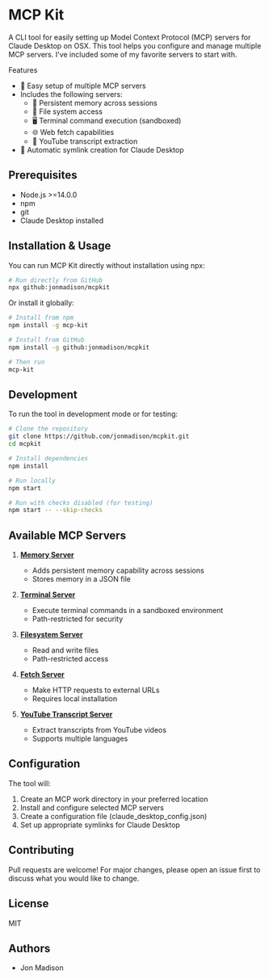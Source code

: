 # MCP Kit

A CLI tool for easily setting up Model Context Protocol (MCP) servers for Claude Desktop on OSX. This tool helps you configure and manage multiple MCP servers. I've included some of my favorite servers to start with.

Features

- 🚀 Easy setup of multiple MCP servers
- Includes the following servers:
  - 💾 Persistent memory across sessions
  - 📂 File system access
  - 🖥️ Terminal command execution (sandboxed)
  - 🌐 Web fetch capabilities
  - 📝 YouTube transcript extraction
- 🔗 Automatic symlink creation for Claude Desktop

## Prerequisites

- Node.js >=14.0.0
- npm
- git
- Claude Desktop installed

## Installation & Usage

You can run MCP Kit directly without installation using npx:

```bash
# Run directly from GitHub
npx github:jonmadison/mcpkit
```

Or install it globally:

```bash
# Install from npm
npm install -g mcp-kit

# Install from GitHub
npm install -g github:jonmadison/mcpkit

# Then run
mcp-kit
```

## Development

To run the tool in development mode or for testing:

```bash
# Clone the repository
git clone https://github.com/jonmadison/mcpkit.git
cd mcpkit

# Install dependencies
npm install

# Run locally
npm start

# Run with checks disabled (for testing)
npm start -- --skip-checks
```

## Available MCP Servers

1. **[Memory Server](https://github.com/modelcontextprotocol/servers)**

   - Adds persistent memory capability across sessions
   - Stores memory in a JSON file
2. **[Terminal Server](https://github.com/dillip285/mcp-terminal)**

   - Execute terminal commands in a sandboxed environment
   - Path-restricted for security
3. **[Filesystem Server](https://github.com/modelcontextprotocol/servers)**

   - Read and write files
   - Path-restricted access
4. **[Fetch Server](https://github.com/zcaceres/fetch-mcp.git)**

   - Make HTTP requests to external URLs
   - Requires local installation
5. **[YouTube Transcript Server](https://github.com/kimtaeyoon83/mcp-server-youtube-transcript)**

   - Extract transcripts from YouTube videos
   - Supports multiple languages

## Configuration

The tool will:

1. Create an MCP work directory in your preferred location
2. Install and configure selected MCP servers
3. Create a configuration file (claude_desktop_config.json)
4. Set up appropriate symlinks for Claude Desktop

## Contributing

Pull requests are welcome! For major changes, please open an issue first to discuss what you would like to change.

## License

MIT

## Authors

- Jon Madison

